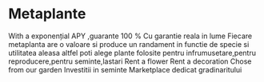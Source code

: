 # Metaplante
With a exponențial APY ,guarante 100 %
Cu garantie reala in lume
Fiecare metaplanta are o valoare si produce un randament  in functie de specie si utilitatea aleasa 
altfel poti alege plante folosite pentru infrumusetare,pentru reproducere,pentru seminte,lastari
Rent a flower
Rent a decoration
Chose from our garden
Investitii in seminte
Marketplace dedicat gradinaritului
